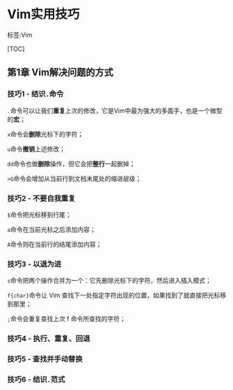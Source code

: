 # Vim实用技巧

标签:Vim

[TOC]

## 第1章 Vim解决问题的方式

### 技巧1 - 结识`.`命令

`.`命令可以让我们**重复**上次的修改，它是Vim中最为强大的多面手，也是一个微型的**宏**；

`x`命令会**删除**光标下的字符；

`u`命令**撤销**上述修改；

`dd`命令也做**删除**操作，但它会把**整行**一起删掉；

`>G`命令会增加从当前行到文档末尾处的缩进层级；

### 技巧2 - 不要自我重复

`$`命令把光标移到行尾；

`a`命令在当前光标之后添加内容；

`A`命令则在当前行的结尾添加内容；

### 技巧3 - 以退为进

`s`命令把两个操作合并为一个：它先删除光标下的字符，然后进入插入模式；

`f{char}`命令让 Vim 查找下一处指定字符出现的位置，如果找到了就直接把光标移到那里；

`;`命令会重复查找上次 f 命令所查找的字符；

### 技巧4 - 执行、重复、回退

### 技巧5 - 查找并手动替换

### 技巧6 - 结识`.`范式